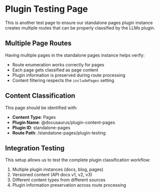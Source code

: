 # Plugin Testing Page

This is another test page to ensure our standalone pages plugin instance creates multiple routes that can be properly classified by the LLMs plugin.

## Multiple Page Routes

Having multiple pages in the standalone pages instance helps verify:

- Route enumeration works correctly for pages
- Each page gets classified as page content  
- Plugin information is preserved during route processing
- Content filtering respects the `includePages` setting

## Content Classification

This page should be identified with:

- **Content Type**: Pages
- **Plugin Name**: @docusaurus/plugin-content-pages
- **Plugin ID**: standalone-pages
- **Route Path**: /standalone-pages/plugin-testing

## Integration Testing

This setup allows us to test the complete plugin classification workflow:

1. Multiple plugin instances (docs, blog, pages)
2. Versioned content (API docs v1, v2, v3)
3. Different content types from different sources
4. Plugin information preservation across route processing